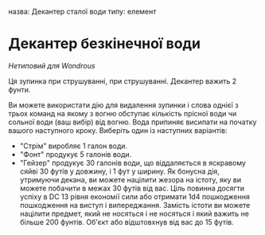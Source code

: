 назва: Декантер сталої води типу: елемент

# Декантер безкінечної води
_Нетиповий для Wondrous_

Ця зупинка при струшуванні, при струшуванні. Декантер важить 2 фунти.

Ви можете використати дію для видалення зупинки і слова однієї з трьох команд на якому з вогню обступає кількість прісної води чи сольної води (ваш вибір) від вогню. Вода припиняє висипати на початку вашого наступного кроку. Виберіть один із наступних варіантів:

* "Стрім" виробляє 1 галон води.
* "Фонт" продукує 5 галонів води.
* "Гейзер" продукує 30 галонів води, що віддаляється в яскравому сяйві 30 футів у довжину, і 1 фут у ширину. Як бонусна дія, утримуючи декана, ви можете націлити жезора на істоту, яку ви можете побачити в межах 30 футів від вас. Ціль повинна досягти успіху в DC 13 рівня економії сили або отримати 1d4 пошкодження пошкодження на виступ і випереджання. Замість істоти ви можете націлити предмет, який не носяться і не носяться і який важить не більше 200 фунтів. Об'єкт або відштовхнув від вас до 15 футів. 
